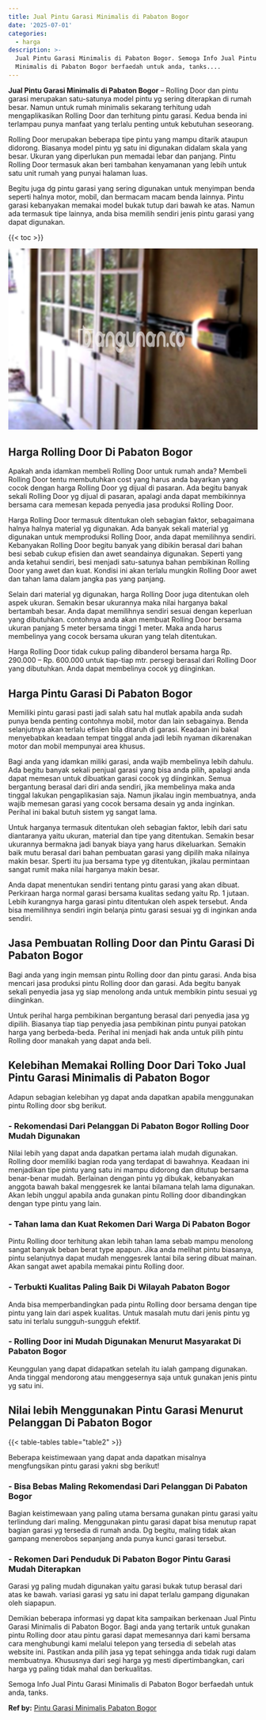 ```yaml
---
title: Jual Pintu Garasi Minimalis di Pabaton Bogor
date: '2025-07-01'
categories:
  - harga
description: >-
  Jual Pintu Garasi Minimalis di Pabaton Bogor. Semoga Info Jual Pintu Garasi
  Minimalis di Pabaton Bogor berfaedah untuk anda, tanks....
---
```


**Jual Pintu Garasi Minimalis di Pabaton Bogor** – Rolling Door dan pintu garasi merupakan satu-satunya model pintu yg sering diterapkan di rumah besar. Namun untuk rumah minimalis sekarang terhitung udah mengaplikasikan Rolling Door dan terhitung pintu garasi. Kedua benda ini terlampau punya manfaat yang terlalu penting untuk kebutuhan seseorang.

Rolling Door merupakan beberapa tipe pintu yang mampu ditarik ataupun didorong. Biasanya model pintu yg satu ini digunakan didalam skala yang besar. Ukuran yang diperlukan pun memadai lebar dan panjang. Pintu Rolling Door termasuk akan beri tambahan kenyamanan yang lebih untuk satu unit rumah yang punyai halaman luas.

Begitu juga dg pintu garasi yang sering digunakan untuk menyimpan benda seperti halnya motor, mobil, dan bermacam macam benda lainnya. Pintu garasi kebanyakan memakai model bukak tutup dari bawah ke atas. Namun ada termasuk tipe lainnya, anda bisa memilih sendiri jenis pintu garasi yang dapat digunakan.

{{< toc >}}

![Jual Pintu Garasi Minimalis di Pabaton Bogor](/images/pintu-garasi-04.png)

## Harga Rolling Door Di Pabaton Bogor

Apakah anda idamkan membeli Rolling Door untuk rumah anda? Membeli Rolling Door tentu membutuhkan cost yang harus anda bayarkan yang cocok dengan harga Rolling Door yg dijual di pasaran. Ada begitu banyak sekali Rolling Door yg dijual di pasaran, apalagi anda dapat membikinnya bersama cara memesan kepada penyedia jasa produksi Rolling Door.

Harga Rolling Door termasuk ditentukan oleh sebagian faktor, sebagaimana halnya halnya material yg digunakan. Ada banyak sekali material yg digunakan untuk memproduksi Rolling Door, anda dapat memilihnya sendiri. Kebanyakan Rolling Door begitu banyak yang dibikin berasal dari bahan besi sebab cukup efisien dan awet seandainya digunakan. Seperti yang anda ketahui sendiri, besi menjadi satu-satunya bahan pembikinan Rolling Door yang awet dan kuat. Kondisi ini akan terlalu mungkin Rolling Door awet dan tahan lama dalam jangka pas yang panjang.

Selain dari material yg digunakan, harga Rolling Door juga ditentukan oleh aspek ukuran. Semakin besar ukurannya maka nilai harganya bakal bertambah besar. Anda dapat memilihnya sendiri sesuai dengan keperluan yang dibutuhkan. contohnya anda akan membuat Rolling Door bersama ukuran panjang 5 meter bersama tinggi 1 meter. Maka anda harus membelinya yang cocok bersama ukuran yang telah ditentukan.

Harga Rolling Door tidak cukup paling dibanderol bersama harga Rp. 290.000 – Rp. 600.000 untuk tiap-tiap mtr. persegi berasal dari Rolling Door yang dibutuhkan. Anda dapat membelinya cocok yg diinginkan.

## Harga Pintu Garasi Di Pabaton Bogor

Memiliki pintu garasi pasti jadi salah satu hal mutlak apabila anda sudah punya benda penting contohnya mobil, motor dan lain sebagainya. Benda selanjutnya akan terlalu efisien bila ditaruh di garasi. Keadaan ini bakal menyebabkan keadaan tempat tinggal anda jadi lebih nyaman dikarenakan motor dan mobil mempunyai area khusus.

Bagi anda yang idamkan miliki garasi, anda wajib membelinya lebih dahulu. Ada begitu banyak sekali penjual garasi yang bisa anda pilih, apalagi anda dapat memesan untuk dibuatkan garasi cocok yg diinginkan. Semua bergantung berasal dari diri anda sendiri, jika membelinya maka anda tinggal lakukan pengaplikasian saja. Namun jikalau ingin membuatnya, anda wajib memesan garasi yang cocok bersama desain yg anda inginkan. Perihal ini bakal butuh sistem yg sangat lama.

Untuk harganya termasuk ditentukan oleh sebagian faktor, lebih dari satu diantaranya yaitu ukuran, material dan tipe yang ditentukan. Semakin besar ukurannya bermakna jadi banyak biaya yang harus dikeluarkan. Semakin baik mutu berasal dari bahan pembuatan garasi yang dipilih maka nilainya makin besar. Sperti itu jua bersama type yg ditentukan, jikalau permintaan sangat rumit maka nilai harganya makin besar.

Anda dapat menentukan sendiri tentang pintu garasi yang akan dibuat. Perkiraan harga normal garasi bersama kualitas sedang yaitu Rp. 1 jutaan. Lebih kurangnya harga garasi pintu ditentukan oleh aspek tersebut. Anda bisa memilihnya sendiri ingin belanja pintu garasi sesuai yg di inginkan anda sendiri.

## Jasa Pembuatan Rolling Door dan Pintu Garasi Di Pabaton Bogor

Bagi anda yang ingin memsan pintu Rolling door dan pintu garasi. Anda bisa mencari jasa produksi pintu Rolling door dan garasi. Ada begitu banyak sekali penyedia jasa yg siap menolong anda untuk membikin pintu sesuai yg diinginkan.

Untuk perihal harga pembikinan bergantung berasal dari penyedia jasa yg dipilih. Biasanya tiap tiap penyedia jasa pembikinan pintu punyai patokan harga yang berbeda-beda. Perihal ini menjadi hak anda untuk pilih pintu Rolling door manakah yang dapat anda beli.

## Kelebihan Memakai Rolling Door Dari Toko Jual Pintu Garasi Minimalis di Pabaton Bogor

Adapun sebagian kelebihan yg dapat anda dapatkan apabila menggunakan pintu Rolling door sbg berikut.

### \- Rekomendasi Dari Pelanggan Di Pabaton Bogor Rolling Door Mudah Digunakan

Nilai lebih yang dapat anda dapatkan pertama ialah mudah digunakan. Rolling door memiliki bagian roda yang terdapat di bawahnya. Keadaan ini menjadikan tipe pintu yang satu ini mampu didorong dan ditutup bersama benar-benar mudah. Berlainan dengan pintu yg dibukak, kebanyakan anggota bawah bakal menggesrek ke lantai bilamana telah lama digunakan. Akan lebih unggul apabila anda gunakan pintu Rolling door dibandingkan dengan type pintu yang lain.

### \- Tahan lama dan Kuat Rekomen Dari Warga Di Pabaton Bogor

Pintu Rolling door terhitung akan lebih tahan lama sebab mampu menolong sangat banyak beban berat type apapun. Jika anda melihat pintu biasanya, pintu selanjutnya dapat mudah menggesrek lantai bila sering dibuat mainan. Akan sangat awet apabila memakai pintu Rolling door.

### \- Terbukti Kualitas Paling Baik Di Wilayah Pabaton Bogor

Anda bisa memperbandingkan pada pintu Rolling door bersama dengan tipe pintu yang lain dari aspek kualitas. Untuk masalah mutu dari jenis pintu yg satu ini terlalu sungguh-sungguh efektif.

### \- Rolling Door ini Mudah Digunakan Menurut Masyarakat Di Pabaton Bogor

Keunggulan yang dapat didapatkan setelah itu ialah gampang digunakan. Anda tinggal mendorong atau menggesernya saja untuk gunakan jenis pintu yg satu ini.

## Nilai lebih Menggunakan Pintu Garasi Menurut Pelanggan Di Pabaton Bogor

{{< table-tables table="table2" >}}

Beberapa keistimewaan yang dapat anda dapatkan misalnya mengfungsikan pintu garasi yakni sbg berikut!

### \- Bisa Bebas Maling Rekomendasi Dari Pelanggan Di Pabaton Bogor

Bagian keistimewaan yang paling utama bersama gunakan pintu garasi yaitu terlindung dari maling. Menggunakan pintu garasi dapat bisa menutup rapat bagian garasi yg tersedia di rumah anda. Dg begitu, maling tidak akan gampang menerobos sepanjang anda punya kunci garasi tersebut.

### \- Rekomen Dari Penduduk Di Pabaton Bogor Pintu Garasi Mudah Diterapkan

Garasi yg paling mudah digunakan yaitu garasi bukak tutup berasal dari atas ke bawah. variasi garasi yg satu ini dapat terlalu gampang digunakan oleh siapapun.

Demikian beberapa informasi yg dapat kita sampaikan berkenaan Jual Pintu Garasi Minimalis di Pabaton Bogor. Bagi anda yang tertarik untuk gunakan pintu Rolling door atau pintu garasi dapat memesannya dari kami bersama cara menghubungi kami melalui telepon yang tersedia di sebelah atas website ini. Pastikan anda pilih jasa yg tepat sehingga anda tidak rugi dalam membuatnya. Khususnya dari segi harga yg mesti dipertimbangkan, cari harga yg paling tidak mahal dan berkualitas.

Semoga Info Jual Pintu Garasi Minimalis di Pabaton Bogor berfaedah untuk anda, tanks.

**Ref by:** [Pintu Garasi Minimalis Pabaton Bogor](https://id.wikipedia.org/wiki/Pintu)
